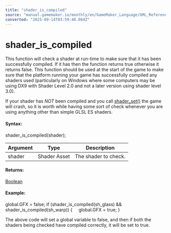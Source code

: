 ```yaml
---
title: "shader_is_compiled"
source: "manual.gamemaker.io/monthly/en/GameMaker_Language/GML_Reference/Asset_Management/Shaders/shader_is_compiled.htm"
converted: "2025-09-14T03:59:40.084Z"
---
```


# shader\_is\_compiled

This function will check a shader at run-time to make sure that it has been successfully compiled. If it has then the function returns true otherwise it returns false. This function should be used at the start of the game to make sure that the platform running your game has successfully compiled any shaders used (particularly on Windows where some computers may be using DX9 with Shader Level 2.0 and not a later version using shader level 3.0).

If your shader has _NOT_ been compiled and you call [shader\_set()](shader_set.md) the game will crash, so it is worth while having some sort of check whenever you are using anything other than simple GLSL ES shaders.

#### Syntax:

shader\_is\_compiled(shader);

| Argument | Type | Description |
| --- | --- | --- |
| shader | Shader Asset | The shader to check. |

#### Returns:

[Boolean](../../../GML_Overview/Data_Types.md)

#### Example:

global.GFX = false;
if (shader\_is\_compiled(sh\_glass) && shader\_is\_compiled(sh\_warp))
{
    global.GFX = true;
}

The above code will set a global variable to false, and then if both the shaders being checked have compiled correctly, it will be set to true.